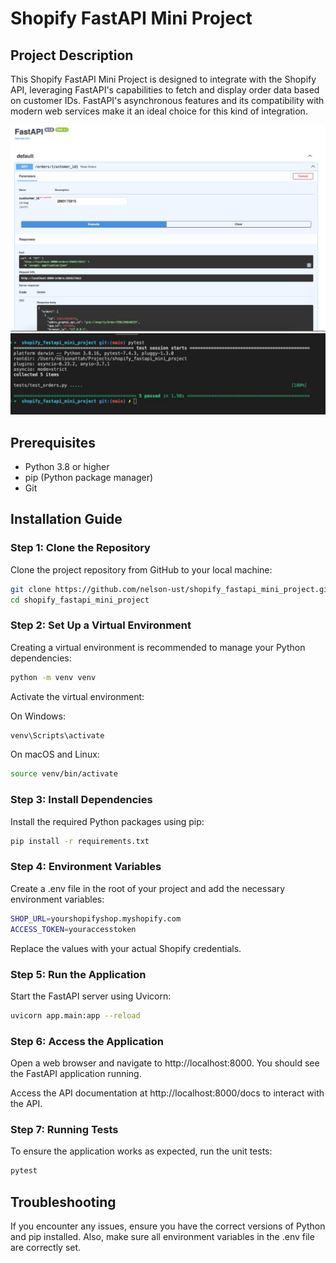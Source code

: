 # Shopify FastAPI Mini Project

## Project Description
This Shopify FastAPI Mini Project is designed to integrate with the Shopify API, leveraging FastAPI's capabilities to fetch and display order data based on customer IDs. FastAPI's asynchronous features and its compatibility with modern web services make it an ideal choice for this kind of integration.


![Swagger UI](swagger-ui.jpeg)
![Unit Test Outcome](unit_test.jpeg)

## Prerequisites

- Python 3.8 or higher
- pip (Python package manager)
- Git

## Installation Guide

### Step 1: Clone the Repository

Clone the project repository from GitHub to your local machine:

```bash
git clone https://github.com/nelson-ust/shopify_fastapi_mini_project.git
cd shopify_fastapi_mini_project
```

### Step 2: Set Up a Virtual Environment
Creating a virtual environment is recommended to manage your Python dependencies:

```bash
python -m venv venv
```

Activate the virtual environment:

On Windows:

```bash
venv\Scripts\activate
```
On macOS and Linux:

```bash
source venv/bin/activate
```
### Step 3: Install Dependencies
Install the required Python packages using pip:

```bash
pip install -r requirements.txt
```

### Step 4: Environment Variables
Create a .env file in the root of your project and add the necessary environment variables:

```bash
SHOP_URL=yourshopifyshop.myshopify.com
ACCESS_TOKEN=youraccesstoken
```
Replace the values with your actual Shopify credentials.

### Step 5: Run the Application
Start the FastAPI server using Uvicorn:

```bash
uvicorn app.main:app --reload
```
### Step 6: Access the Application
Open a web browser and navigate to http://localhost:8000. You should see the FastAPI application running.

Access the API documentation at http://localhost:8000/docs to interact with the API.

### Step 7: Running Tests
To ensure the application works as expected, run the unit tests:

```bash
pytest
```
## Troubleshooting

If you encounter any issues, ensure you have the correct versions of Python and pip installed. Also, make sure all environment variables in the .env file are correctly set.
